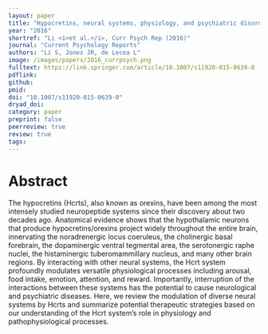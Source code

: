 ```yaml
---
layout: paper
title: "Hypocretins, neural systems, physiology, and psychiatric disorders"
year: "2016"
shortref: "Li <i>et al.</i>, Curr Psych Rep (2016)"
journal: "Current Psychology Reports"
authors: "Li S, Jones JR, de Lecea L"
image: /images/papers/2016_currpsych.png
fulltext: https://link.springer.com/article/10.1007/s11920-015-0639-0
pdflink: 
github: 
pmid: 
doi: "10.1007/s11920-015-0639-0"
dryad_doi: 
category: paper
preprint: false
peerreview: true
review: true
tags:   
---
```


# Abstract 

The hypocretins (Hcrts), also known as orexins, have been among the most intensely studied neuropeptide systems since their discovery about two decades ago. Anatomical evidence shows that the hypothalamic neurons that produce hypocretins/orexins project widely throughout the entire brain, innervating the noradrenergic locus coeruleus, the cholinergic basal forebrain, the dopaminergic ventral tegmental area, the serotonergic raphe nuclei, the histaminergic tuberomammillary nucleus, and many other brain regions. By interacting with other neural systems, the Hcrt system profoundly modulates versatile physiological processes including arousal, food intake, emotion, attention, and reward. Importantly, interruption of the interactions between these systems has the potential to cause neurological and psychiatric diseases. Here, we review the modulation of diverse neural systems by Hcrts and summarize potential therapeutic strategies based on our understanding of the Hcrt system’s role in physiology and pathophysiological processes.